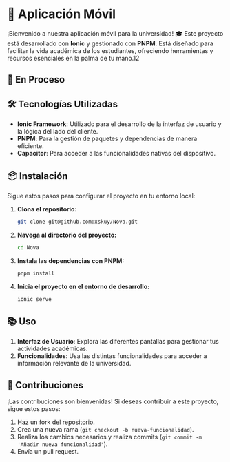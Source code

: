 # 📱 Aplicación Móvil

¡Bienvenido a nuestra aplicación móvil para la universidad! 🎓 Este proyecto está desarrollado con **Ionic** y gestionado con **PNPM**. Está diseñado para facilitar la vida académica de los estudiantes, ofreciendo herramientas y recursos esenciales en la palma de tu mano.12

## 🚧 En Proceso

## 🛠️ Tecnologías Utilizadas

- **Ionic Framework**: Utilizado para el desarrollo de la interfaz de usuario y la lógica del lado del cliente.
- **PNPM**: Para la gestión de paquetes y dependencias de manera eficiente.
- **Capacitor**: Para acceder a las funcionalidades nativas del dispositivo.

## 📦 Instalación

Sigue estos pasos para configurar el proyecto en tu entorno local:

1. **Clona el repositorio:**

    ```bash
    git clone git@github.com:xskuy/Nova.git
    ```

2. **Navega al directorio del proyecto:**

    ```bash
    cd Nova
    ```

3. **Instala las dependencias con PNPM:**

    ```bash
    pnpm install
    ```

4. **Inicia el proyecto en el entorno de desarrollo:**

    ```bash
    ionic serve
    ```

## 📚 Uso

1. **Interfaz de Usuario**: Explora las diferentes pantallas para gestionar tus actividades académicas.
2. **Funcionalidades**: Usa las distintas funcionalidades para acceder a información relevante de la universidad.

## 🤝 Contribuciones

¡Las contribuciones son bienvenidas! Si deseas contribuir a este proyecto, sigue estos pasos:

1. Haz un fork del repositorio.
2. Crea una nueva rama (`git checkout -b nueva-funcionalidad`).
3. Realiza los cambios necesarios y realiza commits (`git commit -m 'Añadir nueva funcionalidad'`).
4. Envía un pull request.
